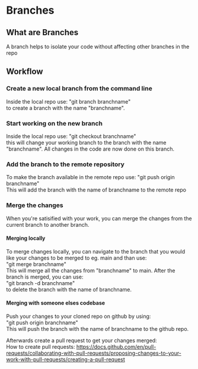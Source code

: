 # Branches

## What are Branches

A branch helps to isolate your code without affecting other branches in the repo

## Workflow

### Create a new local branch from the command line

Inside the local repo use:
"git branch branchname"  
to create a branch with the name "branchname".

### Start working on the new branch

Inside the local repo use:
"git checkout branchname"  
this will change your working branch to the branch with the name "branchname". All changes in the code are now done on this branch.

### Add the branch to the remote repository

To make the branch available in the remote repo use:
"git push origin branchname"  
This will add the branch with the name of branchname to the remote repo

### Merge the changes

When you're satisified with your work, you can merge the changes from the current branch to another branch.

#### Merging locally

To merge changes locally, you can navigate to the branch that you would like your changes to be merged to eg. main and than use:  
"git merge branchname"  
This will merge all the changes from "branchname" to main.
After the branch is merged, you can use:  
"git branch -d branchname"  
to delete the branch with the name of branchname.

#### Merging with someone elses codebase

Push your changes to your cloned repo on github by using:  
"git push origin branchname"  
This will push the branch with the name of branchname to the github repo.

Afterwards create a pull request to get your changes merged:  
How to create pull requests: https://docs.github.com/en/pull-requests/collaborating-with-pull-requests/proposing-changes-to-your-work-with-pull-requests/creating-a-pull-request
